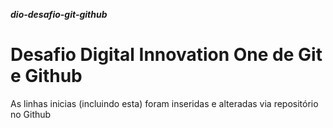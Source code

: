 ***dio-desafio-git-github***
# Desafio Digital Innovation One de Git e Github

As linhas inicias (incluindo esta) foram inseridas e alteradas via repositório no Github
